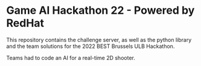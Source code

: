 # Game AI Hackathon 22 - Powered by RedHat

This repository contains the challenge server, as well as the python library and the team solutions for the 2022 BEST Brussels ULB Hackathon.

Teams had to code an AI for a real-time 2D shooter.

